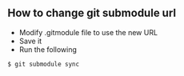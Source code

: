 ## How to change git submodule url

* Modify .gitmodule file to use the new URL
* Save it
* Run the following

```
$ git submodule sync
```
